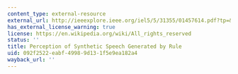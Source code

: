 ```yaml
---
content_type: external-resource
external_url: http://ieeexplore.ieee.org/iel5/5/31355/01457614.pdf?tp=&arnumber=1457614&isnumber=31355
has_external_license_warning: true
license: https://en.wikipedia.org/wiki/All_rights_reserved
status: ''
title: Perception of Synthetic Speech Generated by Rule
uid: 092f2522-eabf-4998-9d13-1f5e9ea182a4
wayback_url: ''
---
```

